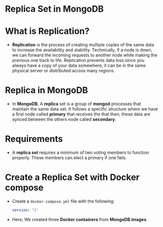 # Replica Set in MongoDB

# What is Replication?

- **Replication** is the process of creating multiple copies of the same data to increase the availability and stability. Technically, if a node is down, we can forward the incoming requests to another node while making the previous one back to life. Replication prevents data loss since you always have a copy of your data somewhere; it can be in the same physical server or distributed across many regions.

# Replica in MongoDB

- In **MongoDB**, A **replica** set is a group of **mongod** processes that maintain the same data set. It follows a specific structure where we have a first node called **primary** that receives the that then, these data are synced between the others node called **secondary**.

# Requirements

- A **replica set** requires a minimum of two voting members to function properly. These members can elect a primary if one fails.

# Create a Replica Set with Docker compose

- Create a `docker-compose.yml` file with the following:
  ```yml
  version: "1"
  ```
- Here, We created three **Docker containers** from **MongoDB images**.
